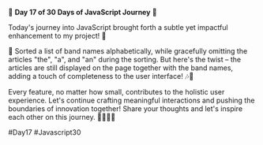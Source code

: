 🚀 **Day 17 of 30 Days of JavaScript Journey** 🚀

Today's journey into JavaScript brought forth a subtle yet impactful enhancement to my project! 🌟

📜 Sorted a list of band names alphabetically, while gracefully omitting the articles "the", "a", and "an" during the sorting. But here's the twist – the articles are still displayed on the page together with the band names, adding a touch of completeness to the user interface! 🎶💼


Every feature, no matter how small, contributes to the holistic user experience. Let's continue crafting meaningful interactions and pushing the boundaries of innovation together! Share your thoughts and let's inspire each other on this journey. 👩‍💻👨‍💻

#Day17 #Javascript30

